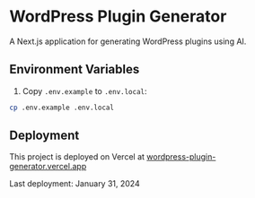 # WordPress Plugin Generator

A Next.js application for generating WordPress plugins using AI.

## Environment Variables

1. Copy `.env.example` to `.env.local`:
```bash
cp .env.example .env.local

```

## Deployment

This project is deployed on Vercel at [wordpress-plugin-generator.vercel.app](https://wordpress-plugin-generator.vercel.app)

Last deployment: January 31, 2024